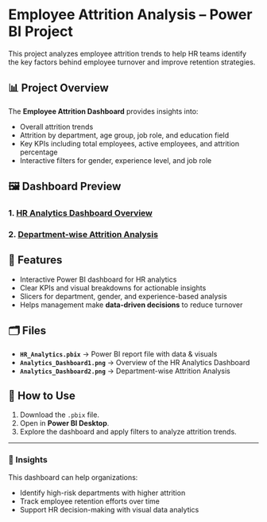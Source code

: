 # Employee Attrition Analysis – Power BI Project

This project analyzes employee attrition trends to help HR teams identify the key factors behind employee turnover and improve retention strategies.

## 📊 Project Overview
The **Employee Attrition Dashboard** provides insights into:
- Overall attrition trends
- Attrition by department, age group, job role, and education field
- Key KPIs including total employees, active employees, and attrition percentage
- Interactive filters for gender, experience level, and job role

## 🖼 Dashboard Preview

### 1. [HR Analytics Dashboard Overview](https://github.com/Sunaina86/HR-Analytics/blob/main/Analytics_Dashboard1.png)

### 2. [Department-wise Attrition Analysis](https://github.com/Sunaina86/HR-Analytics/blob/main/Analytics_Dashboard2.png)


## 🔹 Features
- Interactive Power BI dashboard for HR analytics
- Clear KPIs and visual breakdowns for actionable insights
- Slicers for department, gender, and experience-based analysis
- Helps management make **data-driven decisions** to reduce turnover

## 🗂 Files
- **`HR_Analytics.pbix`** → Power BI report file with data & visuals  
- **`Analytics_Dashboard1.png`** → Overview of the HR Analytics Dashboard  
- **`Analytics_Dashboard2.png`** → Department-wise Attrition Analysis  


## 🚀 How to Use
1. Download the `.pbix` file.
2. Open in **Power BI Desktop**.
3. Explore the dashboard and apply filters to analyze attrition trends.

---

### 📌 Insights
This dashboard can help organizations:
- Identify high-risk departments with higher attrition
- Track employee retention efforts over time
- Support HR decision-making with visual data analytics
